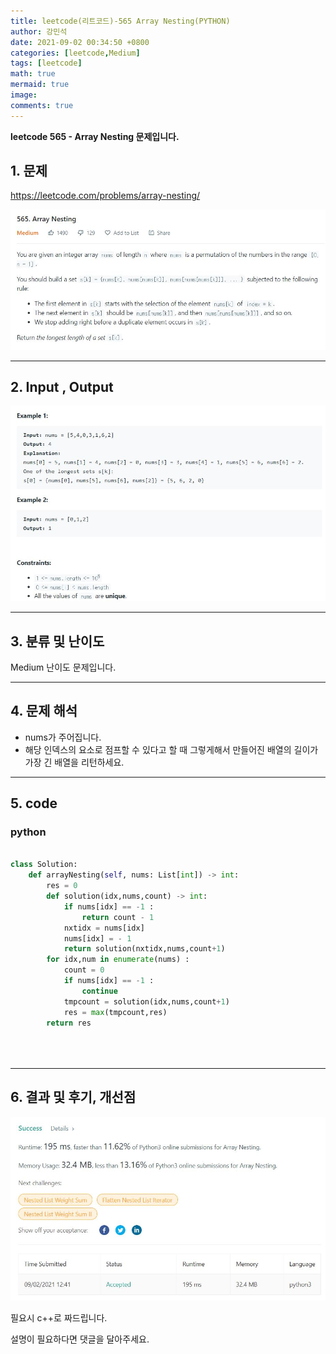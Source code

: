```yaml
---
title: leetcode(리트코드)-565 Array Nesting(PYTHON)
author: 강민석
date: 2021-09-02 00:34:50 +0800
categories: [leetcode,Medium]
tags: [leetcode]
math: true
mermaid: true
image: 
comments: true
---
```


**leetcode 565 - Array Nesting 문제입니다.**

## 1. 문제

<https://leetcode.com/problems/array-nesting/>

!["None"](/assets/img/sample/leetcode/565/Problem.JPG)

-----  

## 2. Input , Output

!["None"](/assets/img/sample/leetcode/565/input.JPG)  

-----  

## 3. 분류 및 난이도

Medium 난이도 문제입니다.  

-----  

## 4. 문제 해석

- nums가 주어집니다.
- 해당 인덱스의 요소로 점프할 수 있다고 할 때 그렇게해서 만들어진 배열의 길이가 가장 긴 배열을 리턴하세요.

-----  

## 5. code  

### python

```python
        
class Solution:
    def arrayNesting(self, nums: List[int]) -> int:
        res = 0 
        def solution(idx,nums,count) -> int: 
            if nums[idx] == -1 : 
                return count - 1
            nxtidx = nums[idx]
            nums[idx] = - 1
            return solution(nxtidx,nums,count+1)
        for idx,num in enumerate(nums) : 
            count = 0
            if nums[idx] == -1 : 
                continue
            tmpcount = solution(idx,nums,count+1)
            res = max(tmpcount,res)
        return res
        
            
        
```

-----

## 6. 결과 및 후기, 개선점

!["None"](/assets/img/sample/leetcode/565/result.JPG)  

필요시 c++로 짜드립니다.

설명이 필요하다면 댓글을 달아주세요.
